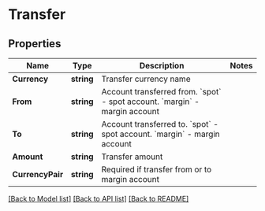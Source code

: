 # Transfer

## Properties
Name | Type | Description | Notes
------------ | ------------- | ------------- | -------------
**Currency** | **string** | Transfer currency name | 
**From** | **string** | Account transferred from. &#x60;spot&#x60; - spot account. &#x60;margin&#x60; - margin account | 
**To** | **string** | Account transferred to. &#x60;spot&#x60; - spot account. &#x60;margin&#x60; - margin account | 
**Amount** | **string** | Transfer amount | 
**CurrencyPair** | **string** | Required if transfer from or to margin account | 

[[Back to Model list]](../README.md#documentation-for-models) [[Back to API list]](../README.md#documentation-for-api-endpoints) [[Back to README]](../README.md)


